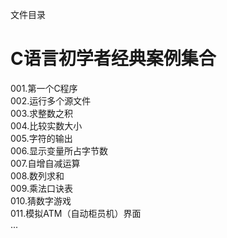文件目录
  
C语言初学者经典案例集合
===================================
001.第一个C程序<br>
002.运行多个源文件<br>
003.求整数之积<br>
004.比较实数大小<br>
005.字符的输出<br>
006.显示变量所占字节数<br>
007.自增自减运算<br>
008.数列求和<br>
009.乘法口诀表<br>
010.猜数字游戏<br>
011.模拟ATM（自动柜员机）界面<br>
...
